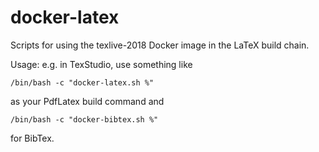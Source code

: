 # docker-latex

Scripts for using the texlive-2018 Docker image in the LaTeX build chain.

Usage: e.g. in TexStudio, use something like
```
/bin/bash -c "docker-latex.sh %"
```
as your PdfLatex build command and
```
/bin/bash -c "docker-bibtex.sh %"
```
for BibTex.
